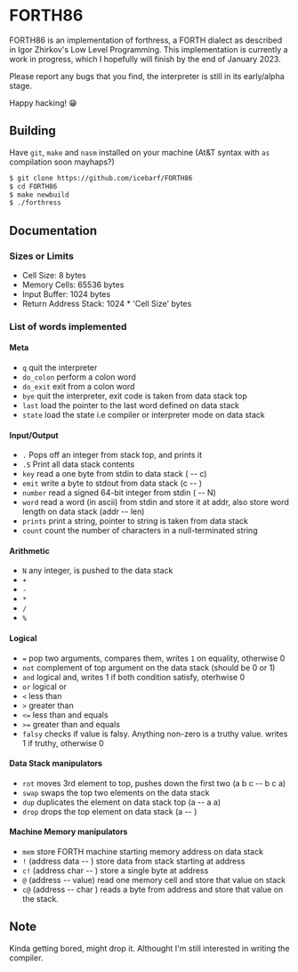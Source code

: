 # FORTH86

FORTH86 is an implementation of forthress, a FORTH dialect as described in Igor Zhirkov's Low Level Programming. This implementation is currently a work in progress, which I hopefully will finish by the end of January 2023.

Please report any bugs that you find, the interpreter is still in its early/alpha stage.

Happy hacking! 😁

## Building

Have `git`, `make` and `nasm` installed on your machine (At&T syntax with `as` compilation soon mayhaps?)

```bash
$ git clone https://github.com/icebarf/FORTH86
$ cd FORTH86
$ make newbuild
$ ./forthress
```

## Documentation

### Sizes or Limits
- Cell Size: 8 bytes
- Memory Cells: 65536 bytes
- Input Buffer: 1024 bytes
- Return Address Stack: 1024 * 'Cell Size' bytes

### List of words implemented

#### Meta

- `q` quit the interpreter
- `do_colon` perform a colon word
- `do_exit` exit from a colon word
- `bye` quit the interpreter, exit code is taken from data stack top
- `last` load the pointer to the last word defined on data stack
- `state` load the state i.e compiler or interpreter mode on data stack

#### Input/Output

- `.` Pops off an integer from stack top, and prints it
- `.S` Print all data stack contents
- `key` read a one byte from stdin to data stack ( -- c)
- `emit` write a byte to stdout from data stack (c -- )
- `number` read a signed 64-bit integer from stdin ( -- N)
- `word` read a word (in ascii) from stdin and store it at addr, also store word length on data stack (addr -- len)
- `prints` print a string, pointer to string is taken from data stack
- `count` count the number of characters in a null-terminated string

#### Arithmetic

- `N` any integer, is pushed to the data stack
- `+`
- `-`
- `*`
- `/`
- `%`

#### Logical

- `=` pop two arguments, compares them, writes `1` on equality, otherwise 0
- `not` complement of top argument on the data stack (should be 0 or 1)
- `and` logical and, writes 1 if both condition satisfy, oterhwise 0
- `or` logical or
- `<` less than
- `>` greater than
- `<=` less than and equals
- `>=` greater than and equals
- `falsy` checks if value is falsy. Anything non-zero is a truthy value. writes 1 if truthy, otherwise 0

#### Data Stack manipulators

- `rot` moves 3rd element to top, pushes down the first two (a b c -- b c a)
- `swap` swaps the top two elements on the data stack
- `dup` duplicates the element on data stack top (a -- a a)
- `drop` drops the top element on data stack (a -- )

#### Machine Memory manipulators

- `mem` store FORTH machine starting memory address on data stack
- `!` (address data -- ) store data from stack starting at address
- `c!` (address char -- ) store a single byte at address
- `@` (address -- value) read one memory cell and store that value on stack
- `c@` (address -- char ) reads a byte from address and store that value on the stack.

## Note

Kinda getting bored, might drop it. Althought I'm still interested in writing the compiler.
